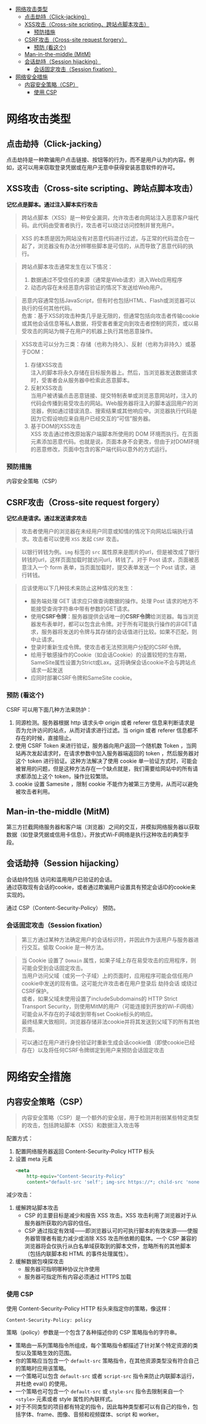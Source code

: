 - [网络攻击类型](#网络攻击类型)
  - [点击劫持（Click-jacking）](#点击劫持click-jacking)
  - [XSS攻击（Cross-site scripting、跨站点脚本攻击）](#xss攻击cross-site-scripting跨站点脚本攻击)
    - [预防措施](#预防措施)
  - [CSRF攻击（Cross-site request forgery）](#csrf攻击cross-site-request-forgery)
    - [预防 (看这个)](#预防-看这个)
  - [Man-in-the-middle (MitM)](#man-in-the-middle-mitm)
  - [会话劫持（Session hijacking）](#会话劫持session-hijacking)
    - [会话固定攻击（Session fixation）](#会话固定攻击session-fixation)
- [网络安全措施](#网络安全措施)
  - [内容安全策略（CSP）](#内容安全策略csp)
    - [使用 CSP](#使用-csp)


# 网络攻击类型
## 点击劫持（Click-jacking）
点击劫持是一种欺骗用户点击链接、按钮等的行为，而不是用户认为的内容。例如，这可以用来窃取登录凭据或在用户无意中获得安装恶意软件的许可。

## XSS攻击（Cross-site scripting、跨站点脚本攻击）
**记忆点是脚本。通过注入脚本实行攻击**
>跨站点脚本（XSS）是一种安全漏洞，允许攻击者向网站注入恶意客户端代码。此代码由受害者执行，攻击者可以绕过访问控制并冒充用户。

>XSS 的本质是因为网站没有对恶意代码进行过滤，与正常的代码混合在一起了，浏览器没有办法分辨哪些脚本是可信的，从而导致了恶意代码的执行。

>跨站点脚本攻击通常发生在以下情况：
>1. 数据通过不受信任的来源（通常是Web请求）进入Web应用程序
>2. 动态内容在未经恶意内容验证的情况下发送给Web用户。

>恶意内容通常包括JavaScript，但有时也包括HTML、Flash或浏览器可以执行的任何其他代码。  
危害：基于XSS的攻击种类几乎是无限的，但通常包括向攻击者传输cookie或其他会话信息等私人数据，将受害者重定向到攻击者控制的网页，或以易受攻击的网站为幌子在用户的机器上执行其他恶意操作。

>XSS攻击可以分为三类：存储（也称为持久）、反射（也称为非持久）或基于DOM：
>1. 存储XSS攻击  
注入的脚本将永久存储在目标服务器上。然后，当浏览器发送数据请求时，受害者会从服务器中检索此恶意脚本。
>2. 反射XSS攻击  
当用户被诱骗点击恶意链接、提交特制表单或浏览恶意网站时，注入的代码会传播到易受攻击的网站。Web服务器将注入的脚本返回用户的浏览器，例如通过错误消息、搜索结果或其他响应中。浏览器执行代码是因为它假设响应来自用户已经交互的“可信”服务器。
>3. 基于DOM的XSS攻击  
XSS 攻击通过修改原始客户端脚本所使用的 DOM 环境而执行。在页面元素添加恶意代码。也就是说，页面本身不会更改，但由于对DOM环境的恶意修改，页面中包含的客户端代码以意外的方式运行。

### 预防措施
内容安全策略（CSP）

## CSRF攻击（Cross-site request forgery）
**记忆点是请求。通过发送请求攻击**
>攻击者使用户的浏览器在未经用户同意或知情的情况下向网站后端执行请求。攻击者可以使用 `XSS` 发起 `CSRF` 攻击。  

>以银行转钱为例。`img` 标签的 `src` 属性原来是图片的url，但是被改成了银行转钱的url，这样页面加载时就访问url，转钱了。对于 Post 请求，页面被恶意注入一个 form 表单，当页面加载时，提交表单发送一个 Post 请求，进行转钱。

>应该使用以下几种技术来防止这种情况的发生：
>* 服务端处理 GET 请求应只做查询数据的操作。处理 Post 请求的地方不能接受查询字符串中带有参数的GET请求。
>* 使用**CSRF令牌**：服务器提供会话唯一的**CSRF令牌**给浏览器。每当浏览器发布表单时，都可以包含此令牌。对于所有可能执行操作的非GET请求，服务器将发送的令牌与其存储的会话值进行比较。如果不匹配，则中止请求。
>* 登录时重新生成令牌。使攻击者无法预测用户分配的CSRF令牌。
>* 给用于敏感操作的Cookie（如会话Cookie）的设置较短的生存期，SameSite属性设置为Strict或Lax。这将确保会话cookie不会与跨站点请求一起发送
>* 应同时部署CSRF令牌和SameSite cookie。

### 预防 (看这个)
CSRF 可以用下面几种方法来防护：
1. 同源检测。服务器根据 http 请求头中 origin 或者 referer 信息来判断请求是否为允许访问的站点，从而对请求进行过滤。当 origin 或者 referer 信息都不存在的时候，直接阻止。
2. 使用 CSRF Token 来进行验证，服务器向用户返回一个随机数 Token ，当网站再次发起请求时，在请求参数中加入服务器端返回的 token ，然后服务器对这个 token 进行验证。这种方法解决了使用 cookie 单一验证方式时，可能会被冒用的问题，但是这种方法存在一个缺点就是，我们需要给网站中的所有请求都添加上这个 token，操作比较繁琐。
3. cookie 设置 Samesite ，限制 cookie 不能作为被第三方使用，从而可以避免被攻击者利用。

## Man-in-the-middle (MitM)
第三方拦截网络服务器和客户端（浏览器）之间的交互，并模拟网络服务器以获取数据（如登录凭据或信用卡信息）。开放式Wi-Fi网络是执行这种攻击的典型手段。

## 会话劫持（Session hijacking）
会话劫持包括 访问和滥用用户已验证的会话。  
通过窃取现有会话的cookie，或者通过欺骗用户设置具有预定会话ID的cookie来实现的。

通过 CSP（Content-Security-Policy） 预防。

### 会话固定攻击（Session fixation）
>第三方通过某种方法确定用户的会话标识符，并因此作为该用户与服务器进行交互。偷取 Cookie 是一种方法。

>当 Cookie 设置了 `Domain` 属性，如果子域上存在易受攻击的应用程序，则可能会受到会话固定攻击。  
当用户访问父域（或另一个子域）上的页面时，应用程序可能会信任用户cookie中发送的现有值。这可能允许攻击者在用户登录后 劫持会话 或绕过 CSRF保护。  
或者，如果父域未使用设置了includeSubdomains的 HTTP Strict Transport Security，则使用MitM的用户（可能连接到开放的Wi-Fi网络）可能会从不存在的子域收到带有set Cookie标头的响应。  
最终结果大致相同，浏览器存储非法cookie并将其发送到父域下的所有其他页面。

> 可以通过在用户进行身份验证时重新生成会话cookie值（即使cookie已经存在）以及将任何CSRF令牌绑定到用户来预防会话固定攻击

# 网络安全措施 
## 内容安全策略（CSP）
>内容安全策略（CSP）是一个额外的安全层，用于检测并削弱某些特定类型的攻击，包括跨站脚本（XSS）和数据注入攻击等

配置方式：
1. 配置网络服务器返回 Content-Security-Policy HTTP 标头
2. 设置 meta 元素
    ```html
    <meta
        http-equiv="Content-Security-Policy"
        content="default-src 'self'; img-src https://*; child-src 'none';>" />
    ```

减少攻击：
1. 缓解跨站脚本攻击  
    * CSP 的主要目标是减少和报告 XSS 攻击。XSS 攻击利用了浏览器对于从服务器所获取的内容的信任。  
    * CSP 通过指定有效域——即浏览器认可的可执行脚本的有效来源——使服务器管理者有能力减少或消除 XSS 攻击所依赖的载体。一个 CSP 兼容的浏览器将会仅执行从白名单域获取到的脚本文件，忽略所有的其他脚本（包括内联脚本和 HTML 的事件处理属性）。
2. 缓解数据包嗅探攻击
    * 服务器可指明哪种协议允许使用
    * 服务器可指定所有内容必须通过 HTTPS 加载

### 使用 CSP
使用 Content-Security-Policy HTTP 标头来指定你的策略，像这样：
```http
Content-Security-Policy: policy
```
策略（policy）参数是一个包含了各种描述你的 CSP 策略指令的字符串。

* 策略由一系列策略指令所组成，每个策略指令都描述了针对某个特定资源的类型以及策略生效的范围。  
* 你的策略应当包含一个 `default-src` 策略指令，在其他资源类型没有符合自己的策略时应用该策略。  
* 一个策略可以包含 `default-src` 或者 `script-src` 指令来防止内联脚本运行，并杜绝 eval() 的使用。
* 一个策略也可包含一个 `default-src` 或 `style-src` 指令去限制来自一个 `<style>` 元素或者 style 属性的內联样式。
* 对于不同类型的项目都有特定的指令，因此每种类型都可以有自己的指令，包括字体、frame、图像、音频和视频媒体、script 和 worker。
